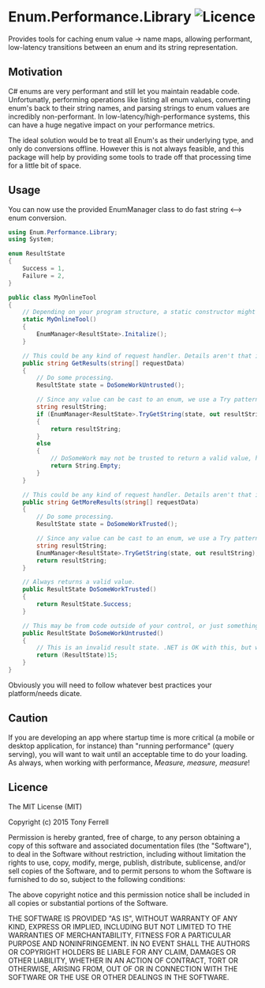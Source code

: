 Enum.Performance.Library ![Licence](https://img.shields.io/github/license/tonyferrell/Enum.Performance.Library.svg)
========================
Provides tools for caching enum value -> name maps, allowing performant, low-latency transitions between an enum and its string representation.

Motivation
----------
C# enums are very performant and still let you maintain readable code.  Unfortunatly, performing operations like listing all enum values, converting enum's back to their string names, and parsing strings to enum values are incredibly non-performant. In low-latency/high-performance systems, this can have a huge negative impact on your performance metrics.

The ideal solution would be to treat all Enum's as their underlying type, and only do conversions offline. However this is not always feasible, and this package will help by providing some tools to trade off that processing time for a little bit of space.

Usage
-----
You can now use the provided EnumManager<T> class to do fast string <--> enum conversion.

```c#
using Enum.Performance.Library;
using System;

enum ResultState
{
    Success = 1,
    Failure = 2,
}

public class MyOnlineTool
{
    // Depending on your program structure, a static constructor might be an OK initalization point.
    static MyOnlineTool()
    {
        EnumManager<ResultState>.Initalize();
    }

    // This could be any kind of request handler. Details aren't that important. 
    public string GetResults(string[] requestData)
    {
        // Do some processing.
        ResultState state = DoSomeWorkUntrusted();

        // Since any value can be cast to an enum, we use a Try pattern to ensure this is a valid enum.
        string resultString;
        if (EnumManager<ResultState>.TryGetString(state, out resultString))
        {
            return resultString;
        }
        else
        {
            // DoSomeWork may not be trusted to return a valid value, handle its error here.
            return String.Empty;
        }
    }

    // This could be any kind of request handler. Details aren't that important. 
    public string GetMoreResults(string[] requestData)
    {
        // Do some processing.
        ResultState state = DoSomeWorkTrusted();

        // Since any value can be cast to an enum, we use a Try pattern to ensure this is a valid enum.
        string resultString;
        EnumManager<ResultState>.TryGetString(state, out resultString);
        return resultString;
    }

    // Always returns a valid value.
    public ResultState DoSomeWorkTrusted()
    {
        return ResultState.Success;
    }

    // This may be from code outside of your control, or just something you don't monitor.
    public ResultState DoSomeWorkUntrusted()
    {
        // This is an invalid result state. .NET is OK with this, but we have to be careful when converting to string.
        return (ResultState)15;
    }
}
```

Obviously you will need to follow whatever best practices your platform/needs dicate.

Caution
-------
If you are developing an app where startup time is more critical (a mobile or desktop application, for instance) than "running performance" (query serving), you will want to wait until an acceptable time to do your loading. As always, when working with performance, *Measure, measure, measure*!

Licence
-------
The MIT License (MIT)

Copyright (c) 2015 Tony Ferrell

Permission is hereby granted, free of charge, to any person obtaining a copy of
this software and associated documentation files (the "Software"), to deal in
the Software without restriction, including without limitation the rights to
use, copy, modify, merge, publish, distribute, sublicense, and/or sell copies of
the Software, and to permit persons to whom the Software is furnished to do so,
subject to the following conditions:

The above copyright notice and this permission notice shall be included in all
copies or substantial portions of the Software.

THE SOFTWARE IS PROVIDED "AS IS", WITHOUT WARRANTY OF ANY KIND, EXPRESS OR
IMPLIED, INCLUDING BUT NOT LIMITED TO THE WARRANTIES OF MERCHANTABILITY, FITNESS
FOR A PARTICULAR PURPOSE AND NONINFRINGEMENT. IN NO EVENT SHALL THE AUTHORS OR
COPYRIGHT HOLDERS BE LIABLE FOR ANY CLAIM, DAMAGES OR OTHER LIABILITY, WHETHER
IN AN ACTION OF CONTRACT, TORT OR OTHERWISE, ARISING FROM, OUT OF OR IN
CONNECTION WITH THE SOFTWARE OR THE USE OR OTHER DEALINGS IN THE SOFTWARE.
